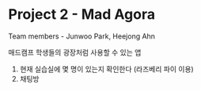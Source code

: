 # Project 2 - Mad Agora

Team members - Junwoo Park, Heejong Ahn

매드캠프 학생들의 광장처럼 사용할 수 있는 앱

1. 현재 실습실에 몇 명이 있는지 확인한다 (라즈베리 파이 이용)
2. 채팅방

